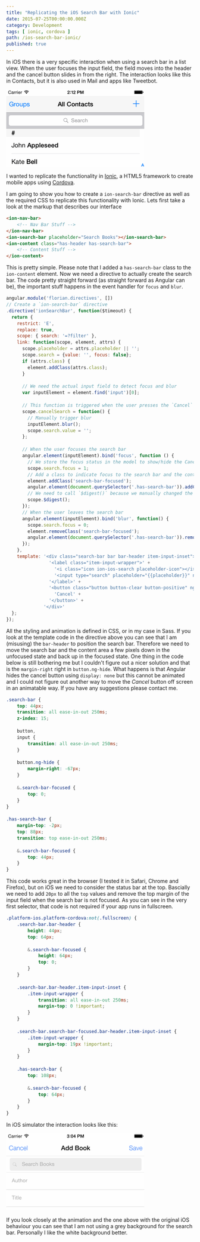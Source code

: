 ```yaml
---
title: "Replicating the iOS Search Bar with Ionic"
date: 2015-07-25T00:00:00.000Z
category: Development
tags: [ ionic, cordova ]
path: /ios-search-bar-ionic/
published: true
---
```


In iOS there is a very specific interaction when using a search bar in a list view. When the user focuses the input field, the field moves into the header and the cancel button slides in from the right. The interaction looks like this in Contacts, but it is also used in Mail and apps like Tweetbot.

![iOS Search Bar Interaction](ios-search-bar.gif)

I wanted to replicate the functionality in [Ionic](http://ionicframework.com), a HTML5 framework to create mobile apps using [Cordova](http://cordova.apache.org).

I am going to show you how to create a `ion-search-bar` directive as well as the required CSS to replicate this functionality with Ionic. Lets first take a look at the markup that describes our interface

```html
<ion-nav-bar>
    <!-- Nav Bar Stuff -->
</ion-nav-bar>
<ion-search-bar placeholder="Search Books"></ion-search-bar>
<ion-content class="has-header has-search-bar">
    <!-- Content Stuff -->
</ion-content>
```

This is pretty simple. Please note that I added a `has-search-bar` class to the `ion-content` element. Now we need a directive to actually create the search bar. The code pretty straight forward (as straight forward as Angular can be), the important stuff happens in the event handler for `focus` and `blur`.

```javascript
angular.module('florian.directives', [])
// Create a `ion-search-bar` directive
.directive('ionSearchBar', function($timeout) {
  return {
    restrict: 'E',
    replace: true,
    scope: { search: '=?filter' },
    link: function(scope, element, attrs) {
      scope.placeholder = attrs.placeholder || '';
      scope.search = {value: '', focus: false};
      if (attrs.class) {
        element.addClass(attrs.class);
      }

      // We need the actual input field to detect focus and blur
      var inputElement = element.find('input')[0];

      // This function is triggered when the user presses the `Cancel` button
      scope.cancelSearch = function() {
        // Manually trigger blur
        inputElement.blur();
        scope.search.value = '';
      };

      // When the user focuses the search bar
      angular.element(inputElement).bind('focus', function () {
        // We store the focus status in the model to show/hide the Cancel button
        scope.search.focus = 1;
        // Add a class to indicate focus to the search bar and the content area
        element.addClass('search-bar-focused');
        angular.element(document.querySelector('.has-search-bar')).addClass('search-bar-focused');
        // We need to call `$digest()` because we manually changed the model
        scope.$digest();
      });
      // When the user leaves the search bar
      angular.element(inputElement).bind('blur', function() {
        scope.search.focus = 0;
        element.removeClass('search-bar-focused');
        angular.element(document.querySelector('.has-search-bar')).removeClass('search-bar-focused');
      });
    },
    template: '<div class="search-bar bar bar-header item-input-inset">' +
                '<label class="item-input-wrapper">' +
                  '<i class="icon ion-ios-search placeholder-icon"></i>' +
                  '<input type="search" placeholder="{{placeholder}}" ng-model="search.value">' +
                '</label>' +
                '<button class="button button-clear button-positive" ng-show="search.focus" ng-click="cancelSearch()">' +
                  'Cancel' +
                '</button>' +
              '</div>'
  };
});
```

All the styling and animation is defined in CSS, or in my case in Sass. If you look at the template code in the directive above you can see that I am (misusing) the `bar-header` to position the search bar. Therefore we need to move the search bar and the content area a few pixels down in the unfocused state and back up in the focused state. One thing in the code below is still bothering me but I couldn't figure out a nicer solution and that is the `margin-right` right in `button.ng-hide`. What happens is that Angular hides the cancel button using `display: none` but this cannot be animated and I could not figure out another way to move the *Cancel* button off screen in an animatable way. If you have any suggestions please contact me.

```css
.search-bar {
    top: 44px;
    transition: all ease-in-out 250ms;
    z-index: 15;

    button,
    input {
        transition: all ease-in-out 250ms;
    }

    button.ng-hide {
        margin-right: -67px;
    }

    &.search-bar-focused {
        top: 0;
    }
}

.has-search-bar {
    margin-top: -2px;
    top: 88px;
    transition: top ease-in-out 250ms;

    &.search-bar-focused {
        top: 44px;
    }
}
```

This code works great in the browser (I tested it in Safari, Chrome and Firefox), but on iOS we need to consider the status bar at the top. Bascially we need to add `20px` to all the `top` values and remove the top margin of the input field when the search bar is not focused. As you can see in the very first selector, that code is not required if your app runs in fullscreen.

```css
.platform-ios.platform-cordova:not(.fullscreen) {
    .search-bar.bar-header {
        height: 44px;
        top: 64px;

        &.search-bar-focused {
            height: 64px;
            top: 0;
        }
    }

    .search-bar.bar-header.item-input-inset {
        .item-input-wrapper {
            transition: all ease-in-out 250ms;
            margin-top: 0 !important;
        }
    }

    .search-bar.search-bar-focused.bar-header.item-input-inset {
        .item-input-wrapper {
            margin-top: 19px !important;
        }
    }

    .has-search-bar {
        top: 108px;

        &.search-bar-focused {
            top: 64px;
        }
    }
}
```

In iOS simulator the interaction looks like this:

![iOS Search Bar Interaction](ionic-search-bar.gif)

If you look closely at the animation and the one above with the original iOS behaviour you can see that I am not using a grey background for the search bar. Personally I like the white background better.
